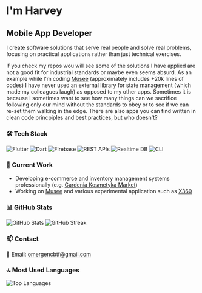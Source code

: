 # I'm Harvey

## Mobile App Developer
I create software solutions that serve real people and solve real problems, focusing on practical applications rather than just technical exercises.

If you check my repos wou will see some of the solutions I have applied are not a good fit for industrial standards or maybe even seems absurd. As an example while I'm coding [Musee](https://apps.apple.com/pl/app/musee-for-spotify/id6739033544) (approximately includes +20k lines of codes) I have never used an external library for state management (which made my colleagues laugh) as opposed to my other apps. Sometimes it is because I sometimes want to see how many things can we sacrifice following only our mind without the standards to obey or to see if we can re-set them walking in the edge. There are also apps you can find written in clean code princpiples and best practices, but who doesn't?

### 🛠️ Tech Stack
![Flutter](https://img.shields.io/badge/Flutter-%2302569B.svg?style=flat&logo=Flutter&logoColor=white)
![Dart](https://img.shields.io/badge/Dart-%230175C2.svg?style=flat&logo=dart&logoColor=white)
![Firebase](https://img.shields.io/badge/Firebase-039BE5?style=flat&logo=Firebase&logoColor=white)
![REST APIs](https://img.shields.io/badge/REST%20APIs-009688?style=flat&logo=fastapi&logoColor=white)
![Realtime DB](https://img.shields.io/badge/Realtime%20DB-4CAF50?style=flat&logo=firebase&logoColor=white)
![CLI](https://img.shields.io/badge/CLI-000000?style=flat&logo=windowsterminal&logoColor=white)

### 🔭 Current Work
- Developing e-commerce and inventory management systems professionally (e.g. [Gardenia Kosmetyka Market](https://apps.apple.com/pl/app/gardenia-kosmetyka-market/id6738351062))
- Working on [Musee](https://apps.apple.com/pl/app/musee-for-spotify/id6739033544) and various experimental application such as [X360](https://github.com/harveyyjones/X360)
  
### 📊 GitHub Stats
![GitHub Stats](https://github-readme-stats.vercel.app/api?username=harveyyjones&show_icons=true&theme=tokyonight)
![GitHub Streak](https://github-readme-streak-stats.herokuapp.com/?user=harveyyjones&theme=tokyonight)

### 📫 Contact
📧 Email: omergencbtf@gmail.com

### 🔝 Most Used Languages
![Top Languages](https://github-readme-stats.vercel.app/api/top-langs/?username=harveyyjones&layout=compact&theme=tokyonight)

